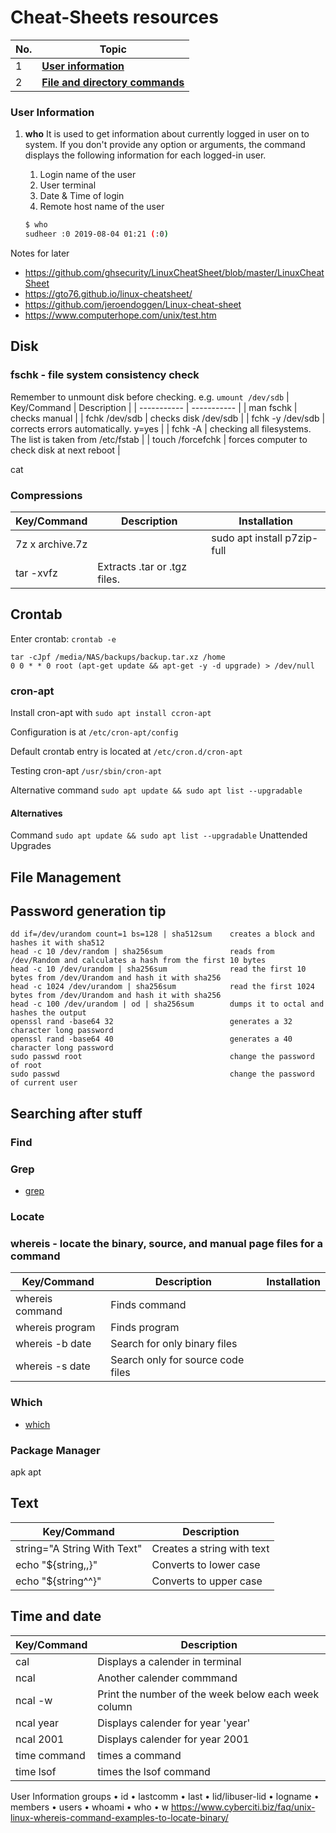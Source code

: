 # Cheat-Sheets resources

| No. | Topic                                                                   |
| --- | ----------------------------------------------------------------------- |
| 1 | [**User information**](#user-information)                               |
| 2 | [**File and directory commands**](#file-and-directory-commands)         |

### User Information

1. **who** It is used to get information about currently logged in user on to system. If you don't provide any option or arguments, the command displays the following information for each logged-in user.

    1. Login name of the user
    2. User terminal
    3. Date & Time of login
    4. Remote host name of the user

   ```bash
   $ who
   sudheer :0 2019-08-04 01:21 (:0)
   ```

Notes for later 
- https://github.com/ghsecurity/LinuxCheatSheet/blob/master/LinuxCheatSheet
- https://gto76.github.io/linux-cheatsheet/
- https://github.com/jeroendoggen/Linux-cheat-sheet
- https://www.computerhope.com/unix/test.htm

## Disk

### fschk - file system consistency check
Remember to unmount disk before checking. e.g. `umount /dev/sdb`
| Key/Command | Description |
| ----------- | ----------- |
| man fschk | checks manual |
| fchk /dev/sdb | checks disk /dev/sdb |
| fchk -y /dev/sdb | corrects errors automatically. y=yes |
| fchk -A | checking all filesystems. The list is taken from /etc/fstab |
| touch /forcefchk | forces computer to check disk at next reboot |

cat

### Compressions
| Key/Command | Description | Installation |
| ----------- | ----------- |------------  |
| 7z x archive.7z | | sudo apt install p7zip-full|
| tar -xvfz |Extracts .tar or .tgz files.||

## Crontab
Enter crontab: `crontab -e`

````
tar -cJpf /media/NAS/backups/backup.tar.xz /home
0 0 * * 0 root (apt-get update && apt-get -y -d upgrade) > /dev/null
````
 ### cron-apt
 Install cron-apt with `sudo apt install ccron-apt`
 
 Configuration is at `/etc/cron-apt/config`
 
 Default crontab entry is located at `/etc/cron.d/cron-apt`
 
 Testing cron-apt `/usr/sbin/cron-apt`
 
 Alternative command `sudo apt update && sudo apt list --upgradable`

 #### Alternatives
 Command `sudo apt update && sudo apt list --upgradable`
 Unattended Upgrades

## File Management

## Password generation tip
````
dd if=/dev/urandom count=1 bs=128 | sha512sum    creates a block and hashes it with sha512
head -c 10 /dev/random | sha256sum               reads from /dev/Random and calculates a hash from the first 10 bytes
head -c 10 /dev/urandom | sha256sum              read the first 10 bytes from /dev/Urandom and hash it with sha256
head -c 1024 /dev/urandom | sha256sum            read the first 1024 bytes from /dev/Urandom and hash it with sha256
head -c 100 /dev/urandom | od | sha256sum        dumps it to octal and hashes the output
openssl rand -base64 32                          generates a 32 character long password
openssl rand -base64 40                          generates a 40 character long password
sudo passwd root                                 change the password of root
sudo passwd                                      change the password of current user
````

## Searching after stuff

### Find
### Grep
- [grep](https://www.cyberciti.biz/faq/howto-use-grep-command-in-linux-unix/%20)

### Locate
### whereis - locate the binary, source, and manual page files for a command
| Key/Command | Description | Installation |
| ----------- | ----------- |------------  |
| whereis command | Finds command |
| whereis program | Finds program |
| whereis -b date | Search for only binary files |
| whereis -s date | Search only for source code files |

### Which
- [which](https://www.cyberciti.biz/faq/unix-linux-which-command-examples-syntax-to-locate-programs/%20)

### Package Manager
apk
apt

## Text
| Key/Command | Description |
| ----------- | ----------- |
| string="A String With Text" | Creates a string with text |
| echo "${string,,}" | Converts to lower case |
| echo "${string^^}" | Converts to upper case |

## Time and date
| Key/Command | Description |
| ----------- | ----------- |
| cal | Displays a calender in terminal |
| ncal | Another calender commmand
| ncal -w | Print the number of the week below each week column |
| ncal year | Displays calender for year 'year' |
| ncal 2001 | Displays calender for year 2001 |
| time command | times a command
| time lsof | times the lsof command |

User Information	groups • id • lastcomm • last • lid/libuser-lid • logname • members • users • whoami • who • w
 https://www.cyberciti.biz/faq/unix-linux-whereis-command-examples-to-locate-binary/
 
 
